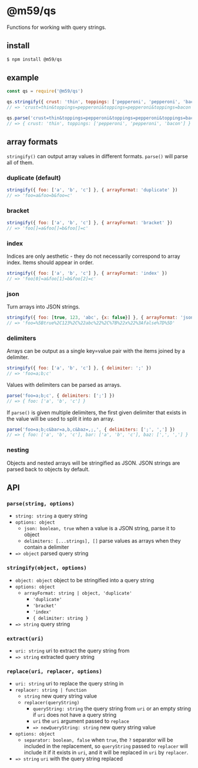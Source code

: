# @m59/qs

Functions for working with query strings.

## install

```sh
$ npm install @m59/qs
```

## example

```js
const qs = require('@m59/qs')

qs.stringify({ crust: 'thin', toppings: ['pepperoni', 'pepperoni', 'bacon'] })
// => 'crust=thin&toppings=pepperoni&toppings=pepperoni&toppings=bacon'

qs.parse('crust=thin&toppings=pepperoni&toppings=pepperoni&toppings=bacon')
// => { crust: 'thin', toppings: ['pepperoni', 'pepperoni', 'bacon'] }
```

## array formats

`stringify()` can output array values in different formats. `parse()` will parse all of them.

### duplicate (default)

```js
stringify({ foo: ['a', 'b', 'c'] }, { arrayFormat: 'duplicate' })
// => 'foo=a&foo=b&foo=c'
```

### bracket

```js
stringify({ foo: ['a', 'b', 'c'] }, { arrayFormat: 'bracket' })
// => 'foo[]=a&foo[]=b&foo[]=c'
```

### index

Indices are only aesthetic - they do not necessarily correspond to array index. Items should appear in order.

```js
stringify({ foo: ['a', 'b', 'c'] }, { arrayFormat: 'index' })
// => 'foo[0]=a&foo[1]=b&foo[2]=c'
```

### json

Turn arrays into JSON strings.

```js
stringify({ foo: [true, 123, 'abc', {x: false}] }, { arrayFormat: 'json' })
// => 'foo=%5Btrue%2C123%2C%22abc%22%2C%7B%22x%22%3Afalse%7D%5D'
```

### delimiters

Arrays can be output as a single key=value pair with the items joined by a delimiter.

```js
stringify({ foo: ['a', 'b', 'c'] }, { delimiter: ';' })
// => 'foo=a;b;c'
```

Values with delimiters can be parsed as arrays.

```js
parse('foo=a;b;c', { delimiters: [';'] })
// => { foo: ['a', 'b', 'c'] }
```

If `parse()` is given multiple delimiters, the first given delimiter that exists in the value will be used to split it into an array.

```js
parse('foo=a;b;c&bar=a,b,c&baz=,;,', { delimiters: [';', ','] })
// => { foo: ['a', 'b', 'c'], bar: ['a', 'b', 'c'], baz: [',', ','] }
```

### nesting

Objects and nested arrays will be stringified as JSON. JSON strings are parsed back to objects by default.

## API

### `parse(string, options)`

- `string: string` a query string
- `options: object`
  - `json: boolean, true` when a value is a JSON string, parse it to object
  - `delimiters: [...strings], []` parse values as arrays when they contain a delimiter
- `=> object` parsed query string

### `stringify(object, options)`

- `object: object` object to be stringified into a query string
- `options: object`
  - `arrayFormat: string | object, 'duplicate'`
    - `'duplicate'`
    - `'bracket'`
    - `'index'`
    - `{ delimiter: string }`
- `=> string` query string

### `extract(uri)`

- `uri: string` uri to extract the query string from
- `=> string` extracted query string

### `replace(uri, replacer, options)`

- `uri: string` uri to replace the query string in
- `replacer: string | function`
  - `string` new query string value
  - `replacer(queryString)`
    - `queryString: string` the query string from `uri` or an empty string if `uri` does not have a query string
    - `uri` the `uri` argument passed to `replace`
    - `=> newQueryString: string` new query string value
- `options: object`
  - `separator: boolean, false` when `true`, the `?` separator will be included in the replacement, so `queryString` passed to `replacer` will include it if it exists in `uri`, and it will be replaced in `uri` by `replacer`.
- `=> string` `uri` with the query string replaced
